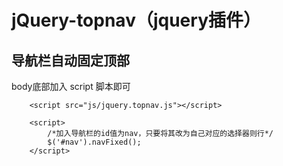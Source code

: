 # jQuery-topnav（jquery插件）
## 导航栏自动固定顶部

body底部加入 script 脚本即可

```
    <script src="js/jquery.topnav.js"></script>

    <script>
        /*加入导航栏的id值为nav，只要将其改为自己对应的选择器则行*/
        $('#nav').navFixed();    
    </script>
```

